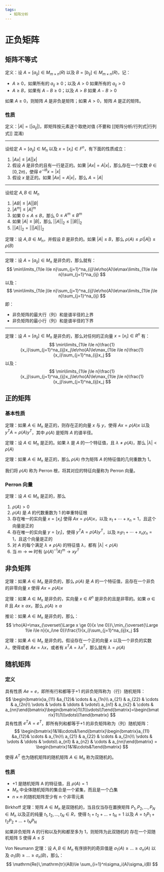 ```yaml
---
tags:
  - 矩阵分析
---
```


# 正负矩阵

## 矩阵不等式

定义：设 $A=[a_{ij}]\in M_{m\times n}(R)$ 以及 $B=[b_{ij}]\in M_{m\times n}(R)$，记：
- $A\ge 0$，如果所有的 $a_{ij}\ge0$；以及 $A>0$ 如果所有的 $a_{ij}>0$
- $A\ge B$，如果有 $A-B\ge0$；以及 $A>B$ 如果 $A-B>0$

如果 $A\ge0$，则矩阵 $A$ 是非负是矩阵；如果 $A>0$，矩阵 $A$ 是正的矩阵。

### 性质

定义：$|A|=[|a_{ij}|]$，即矩阵按元素逐个取绝对值 (不要和 [[矩阵分析/行列式|行列式]] 混淆)

---

设给定 $A=[a_{ij}]\in M_n$ 以及 $x=[x_i]\in F^n$，有下面的性质成立：
1. $|Ax|\le |A||x|$
2. 假设 $A$ 是非负的且有一行是正的。如果 $|Ax|=A|x|$，那么存在一个实数 $\theta\in[0, 2\pi)$，使得 $e^{-i\theta}x=|x|$
3. 假设 $x$ 是正的。如果 $|Ax|=A|x|$，那么 $A=|A|$

---

设给定 $A,B\in M_n$
1. $|AB|\le|A||B|$
2. $|A^m|\le|A|^m$
3. 如果 $0\le A\le B$，那么 $0 \le A^m\le B^m$
4. 如果 $|A|\le|B|$，那么 $|\!|A|\!|_2\le|\!|B|\!|_2$
5. $|\!|A|\!|_2=|\!||A||\!|_2$

定理：设 $A,B\in M_n$，并假设 $B$ 是非负的。如果 $|A|\le B$，那么 $\rho(A)\le\rho(|A|)\le\rho(B)$

---

定理：设 $A=[a_{ij}]\in M_n$ 是非负的，那么就有：
$$
\min\limits_{1\le i\le n}\sum_{j=1}^na_{ij}\le\rho(A)\le\max\limits_{1\le i\le n}\sum_{j=1}^na_{ij}
$$
以及：
$$
\min\limits_{1\le j\le n}\sum_{j=1}^na_{ij}\le\rho(A)\le\max\limits_{1\le j\le n}\sum_{j=1}^na_{ij}
$$
即：
- 非负矩阵的最大行（列）和是谱半径的上界
- 非负矩阵的最小行（列）和是谱半径的下界

---

定理：设 $A=[a_{ij}]\in M_n$ 是非负的，那么对任何的正向量 $x=[x_i]\in R^n$ 有：
$$
\min\limits_{1\le i\le n}\frac{1}{x_i}\sum_{j=1}^na_{ij}x_j\le\rho(A)\le\max_{1\le i\le n}\frac{1}{x_i}\sum_{j=1}^na_{ij}x_j
$$
以及：
$$
\min\limits_{1\le j\le n}\frac{1}{x_j}\sum_{j=1}^na_{ij}x_j\le\rho(A)\le\max_{1\le j\le n}\frac{1}{x_j}\sum_{j=1}^na_{ij}x_j
$$

## 正的矩阵

### 基本性质

定理：如果 $A\in M_n$ 是正的，则存在正的向量 $x$ 与 $y$，使得 $Ax=\rho(A)x$ 以及 $y^TA=\rho(A)y^T$，其中 $\rho(A)$ 是矩阵 $A$ 的谱半径。

定理：设 $A\in M_n$ 是正的。如果 $\lambda$ 是 $A$ 的一个特征值，且 $\lambda\ne\rho(A)$，那么 $|\lambda|<\rho(A)$

定理：如果 $A\in M_n$ 是正的，那么 $\rho(A)$ 作为矩阵 $A$ 的特征值的几何重数为 1。

我们将 $\rho(A)$ 称为 Perron 根，将其对应的特征向量称为 Perron 向量。

### Perron 向量

定理：设 $A\in M_n$ 是正的，那么
1. $\rho(A)>0$
2. $\rho(A)$ 是 $A$ 的代数重数为 1 的单重特征根
3. 存在唯一的实向量 $x=[x_i]$ 使得 $Ax=\rho(A)x$，以及 $x_1+\cdots+x_n=1$，且这个向量是正的
4. 存在唯一的实向量 $y=[y_i]$，使得 $y^TA=\rho(A)y^T$，以及 $x_1y_1+\cdots+x_ny_n=1$，且这个向量是正的
5. 对 $A$ 的每个满足 $\lambda\ne\rho(A)$ 的特征值 $\lambda$，都有 $|\lambda|<\rho(A)$
6. 当 $m\to\infty$ 时有 $(\rho(A)^{-1}A)^m\to xy^T$

## 非负矩阵

定理：如果 $A\in M_n$ 是非负的，那么 $\rho(A)$ 是 $A$ 的一个特征值，且存在一个非负的非零向量 $x$ 使得 $Ax=\rho(A)x$

定理：如果 $A\in M_n$ 是非负的，实向量 $x\in R^n$ 是非负的且是非零的。如果 $\alpha\in R$ 且 $Ax\ge\alpha x$，那么 $\rho(A)\ge\alpha$

推论：如果 $A\in M_n$ 是非负的，那么：
$$
\rho(A)=\max_{\overset{\Large x \ge 0}{x \ne 0}}\,\min_{\overset{\Large 1\le i\le n}{x_i\ne 0}}\frac{1}{x_i}\sum_{j=1}^na_{ij}x_j
$$

定理：如果 $A\in M_n$ 是非负的。假设存在一个正的向量 $x$ 以及一个非负的实数 $\lambda$，使得或者 $Ax=\lambda x$，或者有 $x^TA=\lambda x^T$，那么就有 $\lambda = \rho(A)$

## 随机矩阵

### 定义

具有性质 $Ae=e$，即所有行和都等于+1 的非负矩阵称为（行）随机矩阵：
$$
\begin{bmatrix}a_{11} &a_{12}& \cdots & a_{1n}\\ a_{21} & a_{22} & \cdots & a_{2n}\\ \vdots & \vdots & \ddots & \vdots\\ a_{n1} & a_{n2} & \cdots & a_{nn}\end{bmatrix}\begin{bmatrix}1\\1\\\vdots\\1\end{bmatrix}=\begin{bmatrix}1\\1\\\vdots\\1\end{bmatrix}
$$ 
具有性质 $e^TA=e^T$，即所有列和都等于+1 的非负矩阵称为（列）随机矩阵：
$$
\begin{bmatrix}1&1&\cdots&1\end{bmatrix}\begin{bmatrix}a_{11} &a_{12}& \cdots & a_{1n}\\ a_{21} & a_{22} & \cdots & a_{2n}\\ \vdots & \vdots & \ddots & \vdots\\ a_{n1} & a_{n2} & \cdots & a_{nn}\end{bmatrix} = \begin{bmatrix}1&1&\cdots&1\end{bmatrix}
$$

使得 $A^T$ 也为随机矩阵的随机矩阵 $A\in M_n$ 称为双随机的。

### 性质

- +1 是随机矩阵 A 的特征值，且 $\rho(A)=1$
- $M_n$ 中全体随机矩阵的集合是一个紧集，而且是一个凸集
- $n\times n$ 的随机矩阵至少有 n 个非零元素

Birkhoff 定理：矩阵 $A\in M_n$ 是双随机的，当且仅当存在置换矩阵 $P_1, P_2, \dots, P_N\in M_n$ 以及正的纯量 $t_1, t_2, \dots, t_N\in R$，使得 $t_1+t_2+\dots+t_N=1$ 以及 $A=t_1P_1 + t_2P_2 + \dots + t_NP_N$

如果非负矩阵 A 的行和以及列和都至多为 1，则矩阵为此双随机的
存在一个双随机矩阵 S 使得 $A\le S$

Von Neumann 定理：设 $A,B\in M_n$ 有序排列的奇异值是 $\sigma_1(A)\ge\dots\ge\sigma_n(A)$ 以及 $\sigma_1(B)\ge\dots\ge\sigma_n(B)$，那么：
$$
\mathrm{Re}\,\mathrm{tr}(AB)\le \sum_{i=1}^n\sigma_i(A)\sigma_i(B)
$$

